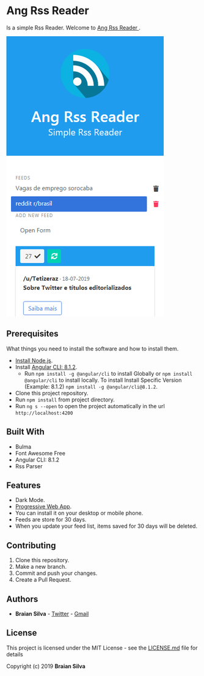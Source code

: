 # Ang Rss Reader

Is a simple Rss Reader. Welcome to [Ang Rss Reader ](https://braians.github.io/ang-rss-reader/).

![SS](src/assets/img/SS.png)

## Prerequisites

What things you need to install the software and how to install them.

* [Install Node.js](https://nodejs.org/en/).
* Install [Angular CLI: 8.1.2](https://www.npmjs.com/package/@angular/cli/v/8.1.2).
  * Run `npm install -g @angular/cli` to install Globally or `npm install @angular/cli` to install locally. To install Install Specific Version (Example: 8.1.2) `npm install -g @angular/cli@8.1.2`.
* Clone this project repository.
* Run `npm install` from project directory.
* Run `ng s --open` to open the project automatically in the url `http://localhost:4200`

## Built With

* Bulma
* Font Awesome Free
* Angular CLI: 8.1.2
* Rss Parser

## Features

* Dark Mode.
* [Progressive Web App](https://developers.google.com/web/progressive-web-apps/).
* You can install it on your desktop or mobile phone.
* Feeds are store for 30 days.
* When you update your feed list, items saved for 30 days will be deleted.

## Contributing

1. Clone this repository.
1. Make a new branch.
1. Commit and push your changes.
1. Create a Pull Request.

## Authors

* **Braian Silva** - [Twitter](https://twitter.com/braiancode) - [Gmail](mailto:braiannogueirasilva@gmail.com)

## License

This project is licensed under the MIT License - see the [LICENSE.md](LICENSE.md) file for details

Copyright (c) 2019 **Braian Silva**
